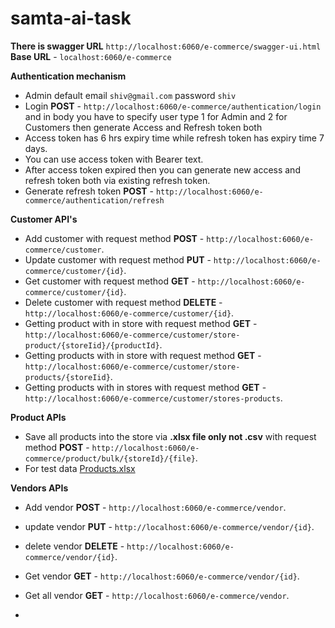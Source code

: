 # samta-ai-task
**There is swagger URL** `http://localhost:6060/e-commerce/swagger-ui.html`
**Base URL** - `localhost:6060/e-commerce`

**Authentication mechanism**
- Admin default email `shiv@gmail.com` password `shiv`
- Login **POST** - `http://localhost:6060/e-commerce/authentication/login` and in body you have to specify user type 1 for Admin and 2 for Customers then generate Access and Refresh token both
- Access token has 6 hrs expiry time while refresh token has expiry time 7 days.
- You can use access token with Bearer text.
- After access token expired then you can generate new access and refresh token both via existing refresh token.
- Generate refresh token **POST** - `http://localhost:6060/e-commerce/authentication/refresh`

**Customer API's**

- Add customer with request method **POST** - `http://localhost:6060/e-commerce/customer`.
- Update customer with request method **PUT** - `http://localhost:6060/e-commerce/customer/{id}`.
- Get customer with request method **GET** - `http://localhost:6060/e-commerce/customer/{id}`.
- Delete customer with request method **DELETE** - `http://localhost:6060/e-commerce/customer/{id}`.
- Getting product with in store with request method **GET** - `http://localhost:6060/e-commerce/customer/store-product/{storeIid}/{productId}`.
- Getting products with in store with request method **GET** - `http://localhost:6060/e-commerce/customer/store-products/{storeIid}`.
- Getting products with in stores with request method **GET** - `http://localhost:6060/e-commerce/customer/stores-products`.

**Product APIs**

- Save all products into the store via **.xlsx file only not .csv** with request method **POST** - `http://localhost:6060/e-commerce/product/bulk/{storeId}/{file}`.
- For test data [Products.xlsx](https://github.com/DevShivmohan/samta-ai-task/files/11712429/Products.xlsx)


**Vendors APIs**

- Add vendor **POST** - `http://localhost:6060/e-commerce/vendor`.
- update vendor **PUT** - `http://localhost:6060/e-commerce/vendor/{id}`.
- delete vendor **DELETE** - `http://localhost:6060/e-commerce/vendor/{id}`.
- Get vendor **GET** - `http://localhost:6060/e-commerce/vendor/{id}`.
- Get all vendor **GET** - `http://localhost:6060/e-commerce/vendor`.

- 
